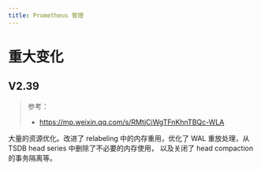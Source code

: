 ```yaml
---
title: Prometheus 管理
---
```


# 重大变化

## V2.39

> 参考：
>
> - <https://mp.weixin.qq.com/s/RMtjCiWgTFnKhnTBQc-WLA>

大量的资源优化。改进了 relabeling 中的内存重用，优化了 WAL 重放处理，从 TSDB head series 中删除了不必要的内存使用， 以及关闭了 head compaction 的事务隔离等。
